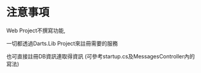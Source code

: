 ﻿# 注意事項

Web Project不撰寫功能,

一切都透過Darts.Lib Project來註冊需要的服務

也可直接註冊DB資訊連取得資訊
(可參考startup.cs及MessagesController內的寫法)